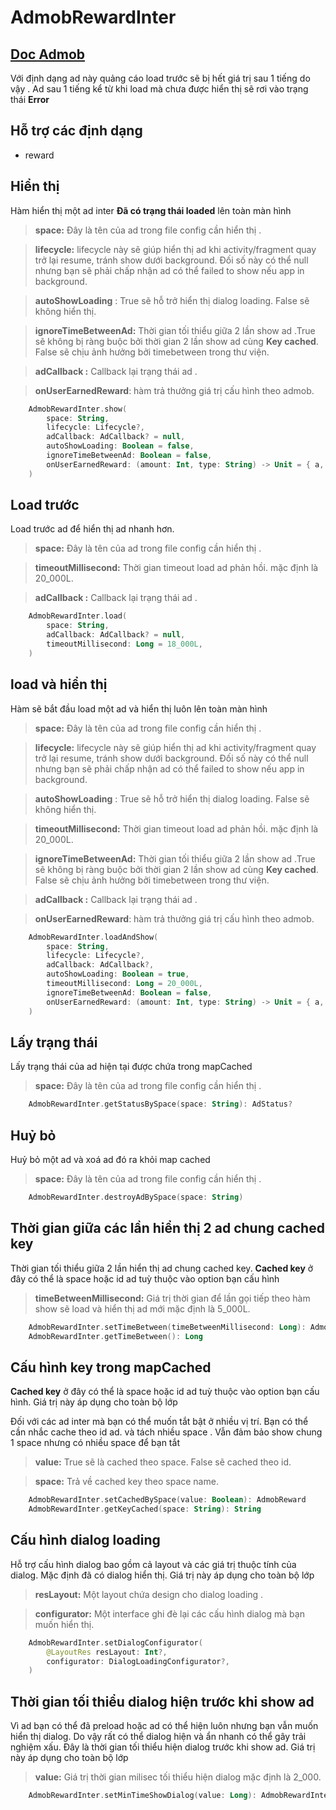 # AdmobRewardInter
##  [Doc Admob](https://developers.google.com/admob/android/rewarded?hl=vi)

Với định dạng ad này quảng cáo load trước sẽ bị hết giá trị sau 1 tiếng  do vậy . Ad sau 1 tiếng kể từ khi load mà chưa được hiển thị sẽ rơi vào trạng thái **Error**

## **Hỗ trợ các định dạng**

- reward

## **Hiển thị**

Hàm hiển thị một ad inter **Đã có trạng thái loaded** lên toàn màn hình

> **space:** Đây là tên của ad trong file config cần hiển thị .

> **lifecycle:** lifecycle này sẽ giúp hiển thị ad khi activity/fragment quay trở lại resume, tránh show dưới background. Đối số này có thể null nhưng bạn sẽ phải chấp nhận ad có thể failed to show nếu app in background.

> **autoShowLoading** : True sẽ hỗ trở hiển thị dialog loading. False sẽ không hiển thị.

> **ignoreTimeBetweenAd:** Thời gian tối thiểu giữa 2 lần show ad .True sẽ không bị ràng buộc bởi thời gian 2 lần show ad cùng **Key cached**. False sẽ chịu ảnh hưởng bởi timebetween trong thư viện.

> **adCallback :**  Callback lại trạng thái ad .

> **onUserEarnedReward**: hàm trả thưởng giá trị cấu hình theo admob.

```kotlin
    AdmobRewardInter.show(
        space: String,  
        lifecycle: Lifecycle?,  
        adCallback: AdCallback? = null,  
        autoShowLoading: Boolean = false,  
        ignoreTimeBetweenAd: Boolean = false,
        onUserEarnedReward: (amount: Int, type: String) -> Unit = { a, b -> }
    )
```

## **Load trước**

Load trước ad để hiển thị ad nhanh hơn.

> **space:** Đây là tên của ad trong file config cần hiển thị .

> **timeoutMillisecond:** Thời gian timeout load ad phản hồi.  mặc định là 20_000L.

> **adCallback :**  Callback lại trạng thái ad .

```kotlin
	AdmobRewardInter.load(
        space: String,
        adCallback: AdCallback? = null,
        timeoutMillisecond: Long = 18_000L,
    )
```

## **load và hiển thị**

Hàm sẽ bắt đầu load một ad và  hiển thị luôn lên toàn màn hình

> **space:** Đây là tên của ad trong file config cần hiển thị .

> **lifecycle:** lifecycle này sẽ giúp hiển thị ad khi activity/fragment quay trở lại resume, tránh show dưới background. Đối số này có thể null nhưng bạn sẽ phải chấp nhận ad có thể failed to show nếu app in background.

> **autoShowLoading** : True sẽ hỗ trở hiển thị dialog loading. False sẽ không hiển thị.

> **timeoutMillisecond:** Thời gian timeout load ad phản hồi.  mặc định là 20_000L.

> **ignoreTimeBetweenAd:** Thời gian tối thiểu giữa 2 lần show ad .True sẽ không bị ràng buộc bởi thời gian 2 lần show ad cùng **Key cached**. False sẽ chịu ảnh hưởng bởi timebetween trong thư viện.

> **adCallback :**  Callback lại trạng thái ad .

> **onUserEarnedReward**: hàm trả thưởng giá trị cấu hình theo admob.

```kotlin
    AdmobRewardInter.loadAndShow(
        space: String,
        lifecycle: Lifecycle?,
        adCallback: AdCallback?,
        autoShowLoading: Boolean = true,
        timeoutMillisecond: Long = 20_000L,
        ignoreTimeBetweenAd: Boolean = false,
        onUserEarnedReward: (amount: Int, type: String) -> Unit = { a, b -> }
    )
```

## **Lấy trạng thái**

Lấy trạng thái của ad hiện tại được chứa trong mapCached

> **space:** Đây là tên của ad trong file config cần hiển thị .

```kotlin
	AdmobRewardInter.getStatusBySpace(space: String): AdStatus?
```

## **Huỷ bỏ**

Huỷ bỏ một ad và xoá ad đó ra khỏi map cached

> **space:** Đây là tên của ad trong file config cần hiển thị .

```kotlin
	AdmobRewardInter.destroyAdBySpace(space: String)
```

## **Thời gian giữa các lần hiển thị 2 ad chung cached key**

Thời gian tối thiểu giữa  2 lần hiển thị ad chung cached key. **Cached key** ở đây có thể là space hoặc id  ad tuỳ thuộc vào option bạn cấu hình

> **timeBetweenMillisecond:** Giá trị  thời gian để lần gọi tiếp theo hàm show sẽ load và hiển thị ad mới mặc định là 5_000L.

```kotlin
	AdmobRewardInter.setTimeBetween(timeBetweenMillisecond: Long): AdmobRewardInter
	AdmobRewardInter.getTimeBetween(): Long
```
## **Cấu hình key trong mapCached**

**Cached key** ở đây có thể là space hoặc id  ad tuỳ thuộc vào option bạn cấu hình. Giá trị này áp dụng cho toàn bộ lớp

Đối với các ad inter mà bạn có thể muốn tắt bật ở nhiều vị trí. Bạn có thể cần nhắc cache theo id ad. và tách nhiều space . Vẫn đảm bảo show chung 1 space nhưng có nhiều space để bạn tắt

> **value:** True sẽ là cached theo space. False sẽ cached theo id.

> **space:** Trả về cached key theo space name.

```kotlin
	AdmobRewardInter.setCachedBySpace(value: Boolean): AdmobReward
	AdmobRewardInter.getKeyCached(space: String): String
```

## **Cấu hình dialog loading**

Hỗ trợ cấu hình dialog bao gồm cả layout và các giá trị thuộc tính của dialog.
Mặc định đã có dialog hiển thị. Giá trị này áp dụng cho toàn bộ lớp

> **resLayout:** Một layout chứa design cho dialog loading .

> **configurator:** Một interface ghi đè lại các cấu hình dialog mà bạn muốn hiển thị.

```kotlin
    AdmobRewardInter.setDialogConfigurator(
        @LayoutRes resLayout: Int?,
        configurator: DialogLoadingConfigurator?,
    )
```
## **Thời gian tối thiểu dialog hiện trước khi show ad**

Vì ad bạn có thể đã preload hoặc ad có thể hiện luôn nhưng bạn vẫn muốn hiển thị dialog. Do vậy rất có thể dialog hiện và ẩn nhanh có thể gây trải nghiệm xấu. Đây là thời gian tối thiểu hiện dialog trước khi show ad. Giá trị này áp dụng cho toàn bộ lớp

> **value:** Giá trị  thời gian milisec tối thiểu hiện dialog mặc định là 2_000.

```kotlin
	AdmobRewardInter.setMinTimeShowDialog(value: Long): AdmobRewardInter
```